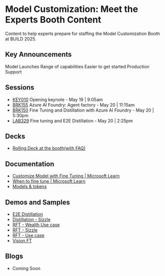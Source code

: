 # Model Customization: Meet the Experts Booth Content
Content to help experts prepare for staffing the Model Customization Booth at BUILD 2025.

## Key Announcements
Model Launches
Range of capabilities
Easier to get started
Production Support

## Sessions
- [KEY010](https://build.microsoft.com/en-US/sessions/KEY010?source=sessions)  Opening keynote - May 19 | 9:05am
- [BRK155](https://build.microsoft.com/en-US/sessions/BRK155?source=sessions)  Azure AI Foundry: Agent factory - May 20 | 11:15am
- [BRK150](https://build.microsoft.com/en-US/sessions/BRK150?source=sessions)  Fine Tuning and Distillation with Azure AI Foundry - May 20 | 5:30pm 
- [LAB329](https://build.microsoft.com/en-US/sessions/LAB329?source=sessions)  Fine tuning and E2E Distillation - May 20 | 2:25pm


## Decks
- [Rolling Deck at the booth(with FAQ)](https://microsoftapc-my.sharepoint.com/:p:/g/personal/nandinim_microsoft_com/EWwZ-TJxU1JEkNbSFp3tQRcBFXwI1cdPlkDZDhWEk0J6qg?e=tpNEeN)

## Documentation
- [Customize Model with Fine Tuning | Microsoft Learn](https://learn.microsoft.com/en-us/azure/ai-services/openai/how-to/fine-tuning?context=%2Fazure%2Fai-foundry%2Fcontext%2Fcontext&tabs=azure-openai&pivots=programming-language-studio)
- [When to fine tune | Microsoft Learn](https://learn.microsoft.com/en-us/azure/ai-services/openai/concepts/fine-tuning-considerations?context=%2Fazure%2Fai-foundry%2Fcontext%2Fcontext)
- [Models & tokens](https://learn.microsoft.com/en-us/azure/ai-services/openai/concepts/models?tabs=global-standard%2Cstandard-chat-completions)


## Demos and Samples
- [E2E Distillation](TBD)
- [Distillation - Sizzle](TBD)
- [RFT - Wealth Use case](TBD)
- [RFT - Sizzle ](TBD)
- [RFT - Use case](TBD)
- [Vision FT](TBD)

## Blogs
- Coming Soon


